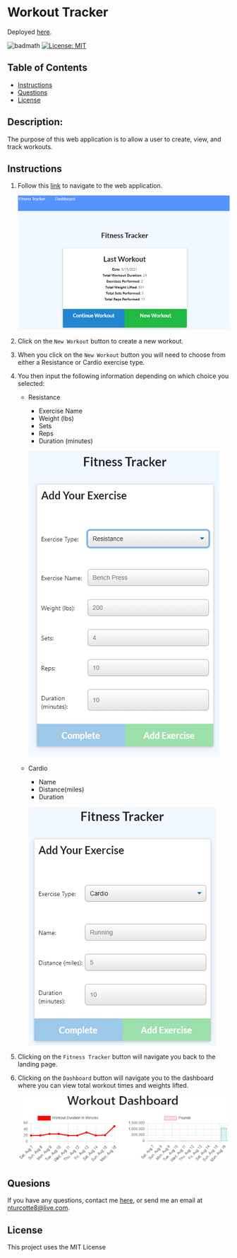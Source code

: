 # Workout Tracker

Deployed <a href="https://njt-fitness-tracker.herokuapp.com/">here</a>.

![badmath](https://img.shields.io/github/repo-size/TheHebi/workout-tracker)
[![License: MIT](https://img.shields.io/badge/License-MIT-yellow.svg)](https://opensource.org/licenses/MIT)

## Table of Contents

- [Instructions](#instructions)
- [Questions](#questions)
- [License](#license)

## Description:

The purpose of this web application is to allow a user to create, view, and track workouts.

## Instructions

1. Follow this <a href="https://njt-fitness-tracker.herokuapp.com/">link</a> to navigate to the web application.

    ![landing page](./images/landing-page.png)

2. Click on the `New Workout` button to create a new workout.
3. When you click on the `New Workout` button you will need to choose from either a Resistance or Cardio exercise type.
4. You then input the following information depending on which choice you selected:
    * Resistance
        * Exercise Name
        * Weight (lbs)
        * Sets
        * Reps
        * Duration (minutes)

        ![add resistance](./images/add-resistance.png)

    * Cardio
        * Name
        * Distance(miles)
        * Duration 

        ![add cardio](./images/add-cardio.png)

5. Clicking on the `Fitness Tracker` button will navigate you back to the landing page.
6. Clicking on the `Dashboard` button will navigate you to the dashboard where you can view total workout times and weights lifted.

    ![tracker](./images/tracker.png)

## Quesions

If you have any questions, contact me <a href="https://github.com/TheHebi" target="_blank">here</a>, or send me an email at nturcotte8@live.com.

## License

This project uses the MIT License
